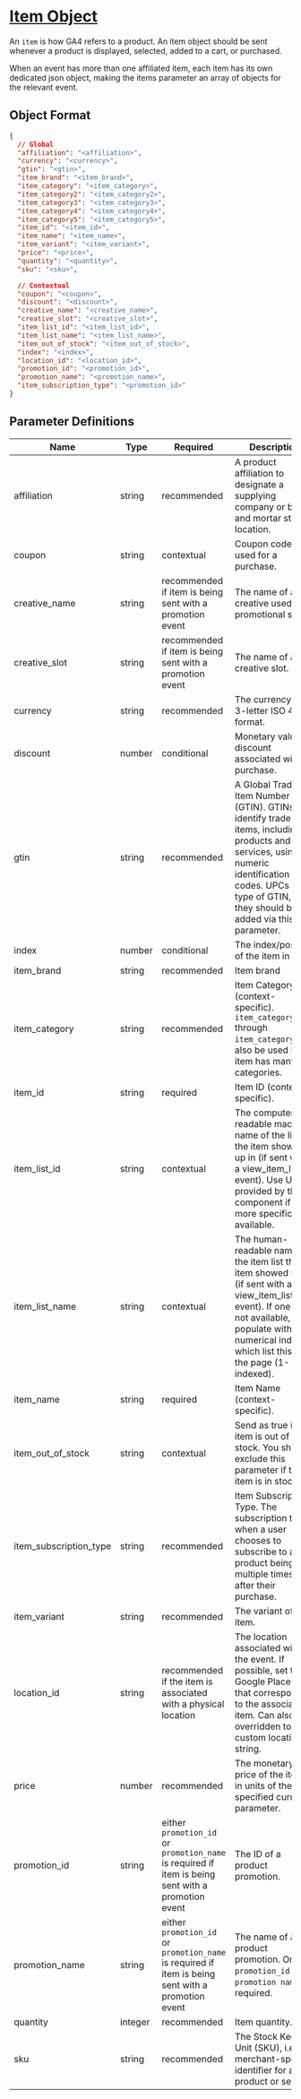 # [Item Object](https://developers.google.com/analytics/devguides/collection/ga4/reference/events?client_type=gtm#add_payment_info_item)

An `item` is how GA4 refers to a product.  An item object should be sent whenever a product is displayed, selected, added to a cart, or purchased.

When an event has more than one affiliated item, each item has its own dedicated json object, making the items parameter an array of objects for the relevant event.

## Object Format

```json
{
  // Global
  "affiliation": "<affiliation>",
  "currency": "<currency>",
  "gtin": "<gtin>",
  "item_brand": "<item_brand>",
  "item_category": "<item_category>",
  "item_category2": "<item_category2>",
  "item_category3": "<item_category3>",
  "item_category4": "<item_category4>",
  "item_category5": "<item_category5>",
  "item_id": "<item_id>",
  "item_name": "<item_name>",
  "item_variant": "<item_variant>",
  "price": "<price>",
  "quantity": "<quantity>",
  "sku": "<sku>",

  // Contextual
  "coupon": "<coupon>",
  "discount": "<discount>",
  "creative_name": "<creative_name>",
  "creative_slot": "<creative_slot>",
  "item_list_id": "<item_list_id>",
  "item_list_name": "<item_list_name>",
  "item_out_of_stock": "<item_out_of_stock>",
  "index": "<index>",
  "location_id": "<location_id>",
  "promotion_id": "<promotion_id>",
  "promotion_name": "<promotion_name>",
  "item_subscription_type": "<promotion_id>"
}
```

## Parameter Definitions
|Name|Type|Required|Description|Example|
| --- | --- | --- | --- | --- |
|affiliation|string|recommended|A product affiliation to designate a supplying company or brick and mortar store location.|`Google Store`|
|coupon|string|contextual|Coupon code used for a purchase.|`SUMMER_FUN`|
|creative_name|string|recommended if item is being sent with a promotion event|The name of a creative used in a promotional spot.|`summer_banner2`|
|creative_slot|string|recommended if item is being sent with a promotion event|The name of a creative slot.|`featured_app_1`|
|currency|string|recommended|The currency, in 3-letter ISO 4217 format.|`USD`|
|discount|number|conditional|Monetary value of discount associated with a purchase.|`2.22`|
|gtin|string|recommended|A Global Trade Item Number (GTIN). GTINs identify trade items, including products and services, using numeric identification codes. UPCs are a type of GTIN, so they should be added via this parameter.|`012345678905`|
|index|number|conditional|The index/position of the item in a list.|`2`|
|item_brand|string|recommended|Item brand|`Gucci`|
|item_category|string|recommended|Item Category (context-specific). `item_category2` through `item_category5`can also be used if the item has many categories.|`pants`|
|item_id|string|required|Item ID (context-specific).|`SKU_12345`|
|item_list_id|string|contextual|The computer-readable machine name of the list the item showed up in (if sent with a view_item_list event). Use UUID provided by the component if no more specific ID is available.|`12345abcde12345`|
|item_list_name|string|contextual|The human-readable name of the item list the item showed up in (if sent with a view_item_list event). If one is not available, populate with numerical index of which list this is on the page (1-indexed).|`recommended_products`, `recently_viewed_products`|
|item_name|string|required|Item Name (context-specific).|`jeggings`|
|item_out_of_stock|string|contextual|Send as true if an item is out of stock. You should exclude this parameter if the item is in stock.|`true`|
|item_subscription_type|string|recommended|Item Subscription Type. The subscription type when a user chooses to subscribe to a product being sent multiple times after their purchase.|`3-months`, `6-months`, `9-months`|
|item_variant|string|recommended|The variant of the item.|`Black`|
|location_id|string|recommended if the item is associated with a physical location|The location associated with the event. If possible, set to the Google Place ID that corresponds to the associated item. Can also be overridden to a custom location ID string.|`L_12345`|
|price|number|recommended|The monetary price of the item, in units of the specified currency parameter.|`9.99`|
|promotion_id|string|either `promotion_id` or `promotion_name` is required if item is being sent with a promotion event|The ID of a product promotion.|`P_12345`|
|promotion_name|string|either `promotion_id` or `promotion_name` is required if item is being sent with a promotion event|The name of a product promotion. One of `promotion_id` or `promotion name` is required.|`Summer Sale`|
|quantity|integer|recommended|Item quantity.|`1`|
|sku|string|recommended|The Stock Keeping Unit (SKU), i.e. a merchant-specific identifier for a product or service|`7702031413424`|
